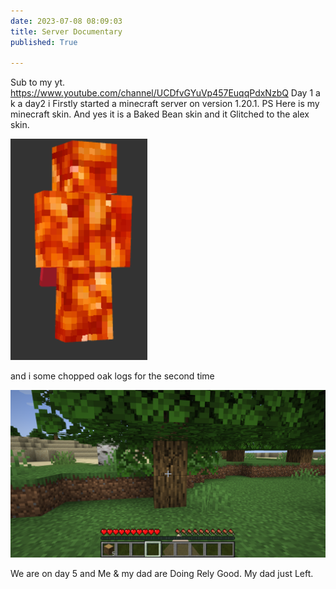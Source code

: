 ```yaml
---
date: 2023-07-08 08:09:03
title: Server Documentary
published: True

---
```

Sub to my yt. https://www.youtube.com/channel/UCDfvGYuVp457EuqqPdxNzbQ
Day 1 a k a day2 i Firstly started a minecraft server on version 1.20.1. PS Here is my minecraft skin. 
And yes it is a Baked Bean skin and it Glitched to the alex skin.

![Alt text](/idk.PNG)


and i some chopped oak logs for the second time

![Alt text](/2023-07-08_10.13.46.png)

We are on day 5 and Me & my dad are Doing Rely Good.
My dad just Left.